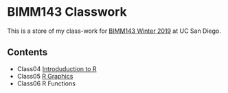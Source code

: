 # BIMM143 Classwork

This is a store of my class-work for [BIMM143 Winter 2019](https://bioboot.github.io/bimm143_W19/) at UC San Diego.

## Contents
- Class04 [Introduduction to R]()
- Class05 [R Graphics](https://github.com/bioboot/bimm143_W19_classwork/blob/master/class05/class05.md)
- Class06 R Functions
